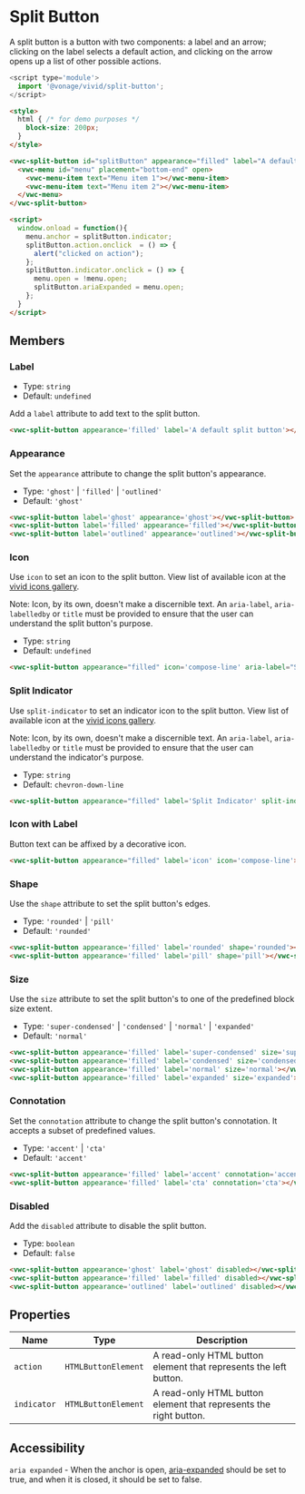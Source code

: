 # Split Button

A split button is a button with two components: a label and an arrow; clicking on the label selects a default action, and clicking on the arrow opens up a list of other possible actions.

```js
<script type='module'>
  import '@vonage/vivid/split-button';
</script>
```

```html preview
<style>
  html { /* for demo purposes */
    block-size: 200px;
  }
</style>

<vwc-split-button id="splitButton" appearance="filled" label="A default split button" aria-expanded="true">
  <vwc-menu id="menu" placement="bottom-end" open>
    <vwc-menu-item text="Menu item 1"></vwc-menu-item>
    <vwc-menu-item text="Menu item 2"></vwc-menu-item>
  </vwc-menu>
</vwc-split-button>

<script>
  window.onload = function(){ 
    menu.anchor = splitButton.indicator;
    splitButton.action.onclick  = () => {
      alert("clicked on action"); 
    };
    splitButton.indicator.onclick = () => { 
      menu.open = !menu.open; 
      splitButton.ariaExpanded = menu.open;
    };
  }
</script>
```

## Members

### Label

- Type: `string`
- Default: `undefined`

Add a `label` attribute to add text to the split button.

```html preview
<vwc-split-button appearance='filled' label='A default split button'></vwc-split-button>
```

### Appearance

Set the `appearance` attribute to change the split button's appearance.

- Type: `'ghost'` | `'filled'` | `'outlined'`
- Default: `'ghost'`

```html preview
<vwc-split-button label='ghost' appearance='ghost'></vwc-split-button>
<vwc-split-button label='filled' appearance='filled'></vwc-split-button>
<vwc-split-button label='outlined' appearance='outlined'></vwc-split-button>
```

### Icon

Use `icon` to set an icon to the split button.
View list of available icon at the [vivid icons gallery](../../icons/icons-gallery).

Note: Icon, by its own, doesn't make a discernible text. An `aria-label`, `aria-labelledby` or `title` must be provided to ensure that the user can understand the split button's purpose.

- Type: `string`
- Default: `undefined`

```html preview
<vwc-split-button appearance="filled" icon='compose-line' aria-label="Send Message"></vwc-split-button>
```

### Split Indicator

Use `split-indicator` to set an indicator icon to the split button.
View list of available icon at the [vivid icons gallery](../../icons/icons-gallery).

Note: Icon, by its own, doesn't make a discernible text. An `aria-label`, `aria-labelledby` or `title` must be provided to ensure that the user can understand the indicator's purpose.

- Type: `string`
- Default: `chevron-down-line`

```html preview
<vwc-split-button appearance="filled" label='Split Indicator' split-indicator="more-vertical-solid" aria-label="Show more options"></vwc-split-button>
```

### Icon with Label

Button text can be affixed by a decorative icon.

```html preview
<vwc-split-button appearance="filled" label='icon' icon='compose-line'></vwc-split-button>
```

### Shape

Use the `shape` attribute to set the split button's edges.

- Type: `'rounded'` | `'pill'`
- Default: `'rounded'`

```html preview
<vwc-split-button appearance='filled' label='rounded' shape='rounded'></vwc-split-button>
<vwc-split-button appearance='filled' label='pill' shape='pill'></vwc-split-button>
```

### Size

Use the `size` attribute to set the split button's to one of the predefined block size extent.

- Type: `'super-condensed'` | `'condensed'` | `'normal'` | `'expanded'`
- Default: `'normal'`

```html preview
<vwc-split-button appearance='filled' label='super-condensed' size='super-condensed'></vwc-split-button>
<vwc-split-button appearance='filled' label='condensed' size='condensed'></vwc-split-button>
<vwc-split-button appearance='filled' label='normal' size='normal'></vwc-split-button>
<vwc-split-button appearance='filled' label='expanded' size='expanded'></vwc-split-button>
```

### Connotation

Set the `connotation` attribute to change the split button's connotation.
It accepts a subset of predefined values.

- Type: `'accent'` | `'cta'`
- Default: `'accent'`

```html preview
<vwc-split-button appearance='filled' label='accent' connotation='accent'></vwc-split-button>
<vwc-split-button appearance='filled' label='cta' connotation='cta'></vwc-split-button>
```

### Disabled

Add the `disabled` attribute to disable the split button.

- Type: `boolean`
- Default: `false`

```html preview
<vwc-split-button appearance='ghost' label='ghost' disabled></vwc-split-button>
<vwc-split-button appearance='filled' label='filled' disabled></vwc-split-button>
<vwc-split-button appearance='outlined' label='outlined' disabled></vwc-split-button>
```

## Properties

<div class="table-wrapper">

| Name     | Type        | Description                                                                              |
|----------| -------- |------------------------------------------------------------------------------------------|
| `action`  | `HTMLButtonElement` | A read-only HTML button element that represents the left button. |
| `indicator`  | `HTMLButtonElement` | A read-only HTML button element that represents the right button. |

</div>

## Accessibility

`aria expanded` - When the anchor is open, [aria-expanded](https://developer.mozilla.org/en-US/docs/Web/Accessibility/ARIA/Attributes/aria-expanded) should be set to true, and when it is closed, it should be set to false.